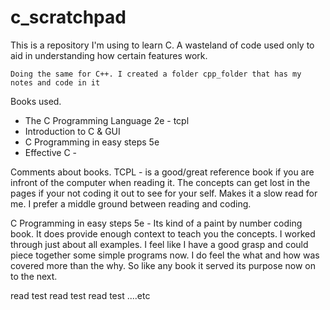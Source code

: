 # c_scratchpad

This is a repository I'm using to learn C. 
A wasteland of code used only to aid in understanding how certain features work.

```
Doing the same for C++. I created a folder cpp_folder that has my notes and code in it
```

Books used.
- The C Programming Language 2e - tcpl
- Introduction to C & GUI
- C Programming in easy steps 5e  
- Effective C - 

Comments about books. 
TCPL - is a good/great reference book if you are infront of the computer when reading it.
The concepts can get lost in the pages if your not coding it out to see for your self. Makes it a slow read for me.
I prefer a middle ground between reading and coding.

C Programming in easy steps 5e - Its kind of a paint by number coding book. It does provide enough context to teach you the concepts. I worked through just about all examples. I feel like I have a good grasp and could piece together some simple programs now. I do feel the what and how was covered more than the why. So like any book it served its purpose now on to the next.


read test read test read test ....etc


